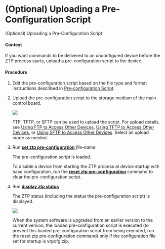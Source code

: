(Optional) Uploading a Pre-Configuration Script
===============================================

(Optional) Uploading a Pre-Configuration Script

#### Context

If you want commands to be delivered to an unconfigured device before the ZTP process starts, upload a pre-configuration script to the device.


#### Procedure

1. Edit the pre-configuration script based on the file type and format instructions described in [Pre-configuration Script](dc_ne_ztp_feature_0012_01.html#EN-US_CONCEPT_0267196517).
2. Upload the pre-configuration script to the storage medium of the main control board.
   
   ![](../../../../public_sys-resources/note_3.0-en-us.png) 
   
   FTP, TFTP, or SFTP can be used to upload the script. For upload details, see [Using FTP to Access Other Devices](../vrp/dc_vrp_basic_cfg_0094.html), [Using TFTP to Access Other Devices](../vrp/dc_vrp_basic_cfg_0088.html), or [Using SFTP to Access Other Devices](../vrp/dc_vrp_basic_cfg_0101.html). Select an upload mode as needed.
3. Run [**set ztp pre-configuration**](cmdqueryname=set+ztp+pre-configuration) *file-name*
   
   
   
   The pre-configuration script is loaded.
   
   
   
   To disable a device from starting the ZTP process at device startup with base configuration, run the [**reset ztp pre-configuration**](cmdqueryname=reset+ztp+pre-configuration) command to clear the pre-configuration script.
4. Run [**display ztp status**](cmdqueryname=display+ztp+status)
   
   
   
   The ZTP status (including the status the pre-configuration script) is displayed.
   
   
   
   ![](../../../../public_sys-resources/note_3.0-en-us.png) 
   
   When the system software is upgraded from an earlier version to the current version, the loaded pre-configuration script is executed (to prevent this loaded pre-configuration script from being executed, run the reset ztp pre-configuration command) only if the configuration file set for startup is vrpcfg.zip.